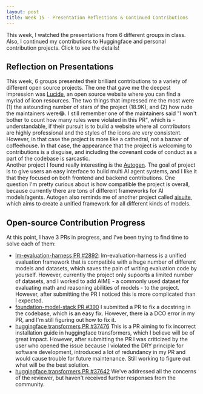 ```yaml
---
layout: post
title: Week 15 - Presentation Reflections & Continued Contributions
---
```


This week, I watched the presentations from 6 different groups in class. Also, I continued my contributions to Huggingface and personal contribution projects. Click to see the details!

<!--more-->

## Reflection on Presentations
This week, 6 groups presented their brilliant contributions to a variety of different open source projects. The one that gave me the deepest impression was [Lucide](https://github.com/lucide-icons/lucide), an open source website where you can find a myriad of icon resources. The two things that impressed me the most were (1) the astounding number of stars of the project (18.9K), and (2) how rude the maintainers were😂. I still remember one of the maintainers said "I won't bother to count how many rules were violated in this PR", which is - understandable, if their pursuit is to build a website where all contributors are highly professional and the styles of the icons are very consistent. However, in that case the project is more like a cathedral, not a bazaar of coffeehouse. In that case, the appearance that the project is welcoming to contributions is a disguise, and including the covenant code of conduct as a part of the codebase is sarcastic.  
Another project I found really interesting is the [Autogen](https://github.com/microsoft/autogen). The goal of project is to give users an easy interface to build multi AI agent systems, and I like it that they focused on both frontend and backend contributions. One question I'm pretty curious about is how compatible the project is overall, because currently there are tons of different frameworks for AI models/agents. Autogen also reminds me of another project called [aisuite](https://github.com/andrewyng/aisuite), which aims to create a unified framework for all different kinds of models.

## Open-source Contribution Progress
At this point, I have 3 PRs in progress, and I've been trying to find time to solve each of them:
- [lm-evaluation-harness PR #2892](https://github.com/EleutherAI/lm-evaluation-harness/pull/2892): lm-evaluation-harness is a unified evaluation framework that is compatible with a huge number of different models and datasets, which saves the pain of writing evaluation code by yourself. However, currently the project only supoorts a limited number of datasets, and I worked to add AIME - a commonly used dataset for evaluating math and reasoning abilities of models - to the project. However, after submitting the PR I noticed this is more complicated than I expected.
- [foundation-model-stack PR #390](https://github.com/foundation-model-stack/foundation-model-stack/pull/390) I submitted a PR to fix a docstring in the codebase, which is an easy fix. However, there ia a DCO error in my PR, and I'm still figuring out how to fix it.
- [huggingface transformers PR #37476](https://github.com/huggingface/transformers/pull/37640) This is a PR aiming to fix incorrect installation guide in huggingface transformers, which I believe will be of great impact. However, after submitting the PR I was criticized by the user who opened the issue because I violated the DRY principle for software development, introduced a lot of redundancy in my PR and would cause trouble for future maintenance. Still working to figure out what will be the best solution.
- [huggingface transformers PR #37642](https://github.com/huggingface/transformers/pull/37642) We've addressed all the concerns of the reviewer, but haven't received further responses from the community.